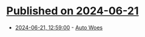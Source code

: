 # [Published on 2024-06-21](index.md)

* [2024-06-21, 12:59:00](https://soylentnews.org/article.pl?sid=24/06/20/135206&from=rss) - [Auto Woes](https://soylentnews.org/article.pl?sid=24/06/20/135206&from=rss)
